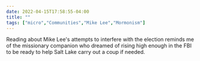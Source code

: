 ```yaml
---
date: 2022-04-15T17:58:55-04:00
title: ""
tags: ["micro","Communities","Mike Lee","Mormonism"]
---
```

Reading about Mike Lee's attempts to interfere with the election reminds me of the missionary companion who dreamed of rising high enough in the FBI to be ready to help Salt Lake carry out a coup if needed.
